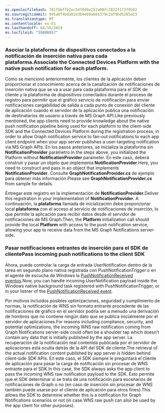 ```yaml
---
ms.openlocfilehash: f81fbbffb2ec54f8d9a252a00fc3822f1f3f9582
ms.sourcegitcommit: 945a0f4bda02e3b4eb9a665379c2af9bd5285a53
ms.translationtype: MT
ms.contentlocale: es-ES
ms.lasthandoff: 04/18/2019
ms.locfileid: "59800857"
---
```

### <a name="associate-the-connected-devices-platform-with-the-native-push-notification-for-each-platform"></a><span data-ttu-id="bb469-101">Asociar la plataforma de dispositivos conectados a la notificación de inserción nativa para cada plataforma.</span><span class="sxs-lookup"><span data-stu-id="bb469-101">Associate the Connected Devices Platform with the native push notification for each platform.</span></span> 

<span data-ttu-id="bb469-102">Como se mencionó anteriormente, los clientes de la aplicación deben proporcionar el conocimiento acerca de la canalización de notificaciones de inserción nativa que se va a usar para cada plataforma para el SDK de cliente y la plataforma de dispositivos conectados durante el proceso de registro para permitir que el gráfico servicio de notificación para enviar notificaciones cargabilidad de salida a cada punto de conexión del cliente de aplicación cuando el servidor de la aplicación publica una notificación de destinatarios de usuario a través de MS Graph API.</span><span class="sxs-lookup"><span data-stu-id="bb469-102">Like previously mentioned, the app clients need to provide knowledge about the native push notification pipeline being used for each platform to the client-side SDK and the Connected Devices Platform during the registration process, in order to allow Graph notification service to fan-out notifications to each app client endpoint when your app server publishes a user-targeting notification via MS Graph APIs.</span></span>
<span data-ttu-id="bb469-103">En los pasos anteriores, se inicializa la plataforma sin **NotificationProvider** parámetro.</span><span class="sxs-lookup"><span data-stu-id="bb469-103">In the steps above, you initialized the Platform without **NotificationProvider** parameter.</span></span> <span data-ttu-id="bb469-104">En este caso, deberá construir y pasar un objeto que implementa **NotificationProvider**.</span><span class="sxs-lookup"><span data-stu-id="bb469-104">Here, you need to construct and pass in an object that implements **NotificationProvider**.</span></span> <span data-ttu-id="bb469-105">Consulte **GraphNotificationProvider.cs** de ejemplo para obtener más información.</span><span class="sxs-lookup"><span data-stu-id="bb469-105">Please see **GraphNotificationProvider.cs** from sample for details.</span></span> 



<span data-ttu-id="bb469-106">Entregar este registro en la implementación de **NotificationProvider**.</span><span class="sxs-lookup"><span data-stu-id="bb469-106">Deliver this registration in your implementation of **NotificationProvider**.</span></span> <span data-ttu-id="bb469-107">A continuación, la **plataforma** llamada de inicialización debe proporcionar local **plataforma** con el acceso al servicio de notificaciones de inserción, lo que permite la aplicación para recibir datos desde el servidor de notificaciones de MS Graph.</span><span class="sxs-lookup"><span data-stu-id="bb469-107">Then, the **Platform** initialization call should provide the local **Platform** with access to the push notification service, allowing your app to receive data from the MS Graph Notifications server-side.</span></span> 

### <a name="pass-incoming-push-notifications-to-the-client-sdk"></a><span data-ttu-id="bb469-108">Pasar notificaciones entrantes de inserción para el SDK de cliente</span><span class="sxs-lookup"><span data-stu-id="bb469-108">Pass incoming push notifications to the client SDK</span></span>
<span data-ttu-id="bb469-109">Ahora, puede controlar la carga de entrada UserNotification dentro de la tarea en segundo plano nativa registrada con PushNotificationTrigger o en el agente de escucha de Windows la [PushNotificationReceived eventos](https://docs.microsoft.com/en-us/uwp/api/windows.networking.pushnotifications.pushnotificationchannel.pushnotificationreceived).</span><span class="sxs-lookup"><span data-stu-id="bb469-109">Now, you can handle incoming UserNotification payload inside the Windows native background task registered with PushNotificationTrigger, or in your listner of the [PushNotificationReceived event](https://docs.microsoft.com/en-us/uwp/api/windows.networking.pushnotifications.pushnotificationchannel.pushnotificationreceived).</span></span> 

<span data-ttu-id="bb469-110">Por motivos incluidos posibles optimizaciones, seguridad y cumplimiento de normas, la notificación de WNS sin formato entrante procedente de las notificaciones de gráfico en el servidor podría ser a menudo una derivación de hombros que no contiene ningún dato que se publica inicialmente por el servidor de aplicaciones.</span><span class="sxs-lookup"><span data-stu-id="bb469-110">For reasons including compliance, security, and potential optimizations, the incoming WNS raw notification coming from Graph Notifications server-side could often be a shoulder tap which doesn’t contain any data that is initially published by the app server.</span></span> <span data-ttu-id="bb469-111">La recuperación de la notificación real contenida publicada por el servidor de aplicaciones está oculta detrás de la API del SDK de cliente.</span><span class="sxs-lookup"><span data-stu-id="bb469-111">The retrieval of the actual notification content published by app server is hidden behind client-side SDK APIs.</span></span> <span data-ttu-id="bb469-112">En este caso, el SDK siempre le preguntará el cliente de aplicación para pasar la carga de notificación sin procesar de WNS entrante para el SDK.</span><span class="sxs-lookup"><span data-stu-id="bb469-112">In this case, the SDK always asks the app client to pass the incoming WNS raw notification payload to the SDK.</span></span> <span data-ttu-id="bb469-113">Esto permite que el SDK determinar si se trata de una notificación para escenarios de notificaciones de Graph o no (en caso de inserción sin procesar de WNS también puede usarse por el cliente de aplicación para otros fines).</span><span class="sxs-lookup"><span data-stu-id="bb469-113">This allows the SDK to determine whether this is a notification for Graph Notifications scenarios or not (in case WNS raw push can also be used by the app client for other purposes).</span></span> 
